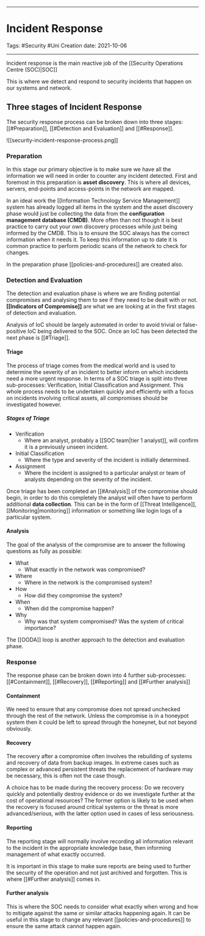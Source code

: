 -----------------------------------------------
# Incident Response
Tags:  #Security #Uni 
Creation date: 2021-10-06

-----------------------------------------------


Incident response is the  main reactive job of the [[Security Operations Centre (SOC)|SOC]]

This is where we detect and respond to security incidents that happen on our systems and network.

## Three stages of Incident Response

The security response process can be broken down into three stages: [[#Preparation]], [[#Detection and Evaluation]] and [[#Response]].

![[security-incident-response-process.png]]

### Preparation

In this stage our primary objective is to make sure we have all the information we will need in order to counter any incident detected. First and foremost in this preparation is **asset discovery**. This is where all devices, servers, end-points and access-points in the network are mapped.

In an ideal work the [[Information Technology Service Management]] system has already logged all items in the system and the asset discovery phase would just be collecting the data from the **configuration management database (CMDB)**. More often than not though it is best practice to carry out your own discovery processes while just being informed by the CMDB. This is to ensure the SOC always has the correct information when it needs it. To keep this information up to date it is common practice to perform periodic scans of the network to check for changes.

In the preparation phase [[policies-and-procedures]] are created also.

### Detection and Evaluation

The detection and evaluation phase is where we are finding potential compromises and analysing them to see if they need to be dealt with or not. **[[Indicators of Compromise]]** are what we are looking at in the first stages of detection and evaluation.

Analysis of IoC should be largely automated in order to avoid trivial or false-positive IoC being delivered to the SOC. Once an IoC has been detected the next phase is [[#Triage]].

#### Triage

The process of triage comes from the medical world and is used to determine the severity of an incident to better inform on which incidents need a more urgent response. In terms of a SOC triage is split into three sub-processes: Verification, Initial Classification and Assignment. This whole process needs to be undertaken quickly and efficiently with a focus on incidents involving critical assets, all compromises should be investigated however.

##### Stages of Triage

- Verification
	- Where an analyst, probably a [[SOC team|tier 1 analyst]], will confirm it is a previously unseen incident.
- Initial Classification
	- Where the type and severity of the incident is initially determined.
- Assignment
	- Where the incident is assigned to a particular analyst or team of analysts depending on the severity of the incident. 

Once triage has been completed an [[#Analysis]] of the compromise should begin, in order to do this completely the analyst will often have to perform additional **data collection**. This can be in the form of [[Threat Intelligence]], [[Monitoring|monitoring]] information or something like login logs of a particular system.

#### Analysis

The goal of the analysis of the compromise are to answer the following questions as fully as possible:

- What
	- What exactly in the network was compromised?
- Where
	- Where in the network is the compromised system?
- How
	- How did they compromise the system?
- When
	- When did the compromise happen?
- Why
	- Why was that system compromised? Was the system of critical importance?


The [[OODA]] loop is another approach to the detection and evaluation phase.

### Response

The response phase can be broken down into 4 further sub-processes: [[#Containment]], [[#Recovery]], [[#Reporting]] and [[#Further analysis]]

#### Containment

We need to ensure that any compromise does not spread unchecked through the rest of the network. Unless the compromise is in a honeypot system then it could be left to spread through the honeynet, but not beyond obviously. 

#### Recovery

The recovery after a compromise often involves the rebuilding of systems and recovery of data from backup images. In extreme cases such as complex or advanced persistent threats the replacement of hardware may be necessary, this is often not the case though.

A choice has to be made during the recovery process: Do we recovery quickly and potentially destroy evidence or do we investigate further at the cost of operational resources? The former option is likely to be used when the recovery is focused around critical systems or the threat is more advanced/serious, with the latter option used in cases of less seriousness.  

#### Reporting

The reporting stage will normally involve recording all information relevant to the incident in the appropriate knowledge base, then informing management of what exactly occurred.

It is important in this stage to make sure reports are being used to further the security of the operation and not just archived and forgotten. This is where [[#Further analysis]] comes in.

#### Further analysis

This is where the SOC needs to consider what exactly when wrong and how to mitigate against the same or similar attacks happening again. It can be useful in this stage to change any relevant [[policies-and-procedures]] to ensure the same attack cannot happen again.